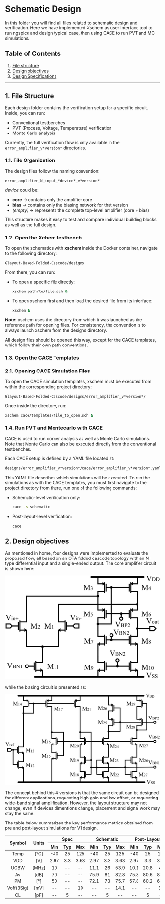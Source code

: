 
# Schematic Design

In this folder you will find all files related to schematic design and verification. Here we have implemented Xschem as user interface tool to run ngspice and design typical case, then using CACE to run PVT and MC simulations.

## Table of Contents

1.  [File structure](#1-File-structure)
2.  [Design objectives](#2-Design-objectives)
3.  [Design Specifications](#3-specifications-of-the-designed-folded-cascode)

---

## 1. File Structure

Each design folder contains the verification setup for a specific circuit. Inside, you can run:

- Conventional testbenches
- PVT (Process, Voltage, Temperature) verification
- Monte Carlo analysis

Currently, the full verification flow is only available in the `error_amplifier_v*version*` directories.

### 1.1. File Organization

The design files follow the naming convention:

```bash
error_amplifier_N_input_*device*_v*version*
```

*device* could be:

- **core** → contains only the amplifier core  
- **bias** → contains only the biasing network for that version  
- *(empty)* → represents the complete top-level amplifier (core + bias)  

This structure makes it easy to test and compare individual building blocks as well as the full design.

### 1.2. Open the Xchem testbench

To open the schematics with **xschem** inside the Docker container, navigate to the following directory:

```bash
Glayout-Based-Folded-Cascode/designs
```

From there, you can run:

- To open a specific file directly:

  ```bash
  xschem path/to/file.sch &
  ```

- To open xschem first and then load the desired file from its interface:

  ```bash
  xschem &
  ```

**Note:** xschem uses the directory from which it was launched as the reference path for opening files.
For consistency, the convention is to always launch xschem from the designs directory.

All design files should be opened this way, except for the CACE templates, which follow their own path conventions.

### 1.3. Open the CACE Templates

### 2.1. Opening CACE Simulation Files

To open the CACE simulation templates, xschem must be executed from within the corresponding project directory:

```bash
Glayout-Based-Folded-Cascode/designs/error_amplifier_v*version*/
```

Once inside the directory, run:

```bash
xschem cace/templates/file_to_open.sch &
```

### 1.4. Run PVT and Montecarlo with CACE

CACE is used to run corner analysis as well as Monte Carlo simulations. Note that Monte Carlo can also be executed directly from the conventional testbenches.

Each CACE setup is defined by a YAML file located at:

```bash
designs/error_amplifier_v*version*/cace/error_amplifier_v*version*.yaml
```

This YAML file describes which simulations will be executed. 
To run the simulations as with the CACE templates, you must first navigate to the project directory from there, run one of the following commands:

- Schematic-level verification only:  

  ```bash
  cace -s schematic
  ```

- Post-layout-level verification:  

  ```bash
  cace
  ```

## 2. Design objectives

As mentioned in home, four designs were implemented to evaluate the proposed flow, all based on an OTA folded cascode topology with an N-type differential input and a single-ended output. The core amplifier circuit is shown here:

![Core Amplifier Schematic](../../img/Folded_core.png)

while the biasing circuit is presented as:

![Biasing Circuit Schematic](../../img/Folded_bias.png)

The concept behind this 4 versions is that the same circuit can be designed for different applications, requesting high gain and low offset, or requesting wide-band signal amplification. However, the layout structure may not change, even if devices dimentions change, placement and signal work may stay the same.



The table below summarizes the key performance metrics obtained from pre and post-layout simulations for V1 design.


<table align="center">
  <thead>
    <tr>
      <th rowspan="2" align="center">Symbol</th>
      <th rowspan="2" align="center">Units</th>
      <th colspan="3" align="center">Spec</th>
      <th colspan="3" align="center">Schematic</th>
      <th colspan="3" align="center">Post-Layout</th>
    </tr>
    <tr>
      <th align="center">Min</th>
      <th align="center">Typ</th>
      <th align="center">Max</th>
      <th align="center">Min</th>
      <th align="center">Typ</th>
      <th align="center">Max</th>
      <th align="center">Min</th>
      <th align="center">Typ</th>
      <th align="center">Max</th>
    </tr>
  </thead>
  <tbody>
    <tr>
      <td align="center">Temp</td>
      <td align="center">[°C]</td>
      <td align="center">-40</td>
      <td align="center">25</td>
      <td align="center">125</td>
      <td align="center">-40</td>
      <td align="center">25</td>
      <td align="center">125</td>
      <td align="center">-40</td>
      <td align="center">25</td>
      <td align="center">125</td>
    </tr>
    <tr>
      <td align="center">VDD</td>
      <td align="center">[V]</td>
      <td align="center">2.97</td>
      <td align="center">3.3</td>
      <td align="center">3.63</td>
      <td align="center">2.97</td>
      <td align="center">3.3</td>
      <td align="center">3.63</td>
      <td align="center">2.97</td>
      <td align="center">3.3</td>
      <td align="center">3.63</td>
    </tr>
    <tr>
      <td align="center">UGBW</td>
      <td align="center">[MHz]</td>
      <td align="center">10</td>
      <td align="center">--</td>
      <td align="center">--</td>
      <td align="center">11.1</td>
      <td align="center">26</td>
      <td align="center">53.9</td>
      <td align="center">10.1</td>
      <td align="center">20.8</td>
      <td align="center">47</td>
    </tr>
    <tr>
      <td align="center">Av</td>
      <td align="center">[dB]</td>
      <td align="center">70</td>
      <td align="center">--</td>
      <td align="center">--</td>
      <td align="center">75.9</td>
      <td align="center">81</td>
      <td align="center">82.8</td>
      <td align="center">75.8</td>
      <td align="center">80.6</td>
      <td align="center">82.7</td>
    </tr>
    <tr>
      <td align="center">PM</td>
      <td align="center">[°]</td>
      <td align="center">50</td>
      <td align="center">--</td>
      <td align="center">--</td>
      <td align="center">72.1</td>
      <td align="center">73</td>
      <td align="center">75.7</td>
      <td align="center">57.8</td>
      <td align="center">60.2</td>
      <td align="center">63.9</td>
    </tr>
    <tr>
      <td align="center">Voff(3Sig)</td>
      <td align="center">[mV]</td>
      <td align="center">--</td>
      <td align="center">--</td>
      <td align="center">10</td>
      <td align="center">--</td>
      <td align="center">--</td>
      <td align="center">14.1</td>
      <td align="center">--</td>
      <td align="center">--</td>
      <td align="center">3.5</td>
    </tr>
    <tr>
      <td align="center">CL</td>
      <td align="center">[pF]</td>
      <td align="center">--</td>
      <td align="center">5</td>
      <td align="center">--</td>
      <td align="center">--</td>
      <td align="center">5</td>
      <td align="center">--</td>
      <td align="center">--</td>
      <td align="center">5</td>
      <td align="center">--</td>
    </tr> 
  </tbody>
</table>